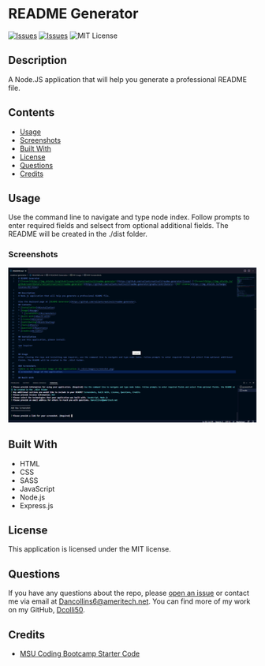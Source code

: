 # README Generator
[![Issues](https://img.shields.io/github/issues/Dcolli50/Dcolli50/Professional-README-Generator)](https://github.com/Dcolli50/Dcolli50/Professional-README-Generator/issues) [![Issues](https://img.shields.io/github/contributors/Dcolli50/Dcolli50/Professional-README-Generator)](https://github.com/Dcolli50/Dcolli50/Professional-README-Generator/graphs/contributors) ![MIT License](https://img.shields.io/badge/license-MIT-blue)

## Description
A Node.JS application that will help you generate a professional README file.
## Contents
* [Usage](#usage)
* [Screenshots](#screenshots)
* [Built With](#built-with)
* [License](#license)
* [Questions](#questions)
* [Credits](#credits)

## Usage
Use the command line to navigate and type node index. Follow prompts to enter required fields and selsect from optional additional fields. The README will be created in the ./dist folder. 
    
### Screenshots
![ screenshot of the application](dist\images\Screenshot.png)


## Built With

* HTML
* CSS
* SASS
* JavaScript
* Node.js
* Express.js
    
## License
This application is licensed under the MIT license.
    
## Questions
If you have any questions about the repo, please [open an issue](https://github.com/Dcolli50/Dcolli50/Professional-README-Generator/issues) or contact me via email at Dancollins6@ameritech.net. You can find more of my work on my GitHub, [Dcolli50](https://github.com/Dcolli50/).
    
## Credits
* [MSU Coding Bootcamp Starter Code](github.com/coding-boot-camp/potential-enigma)

    
